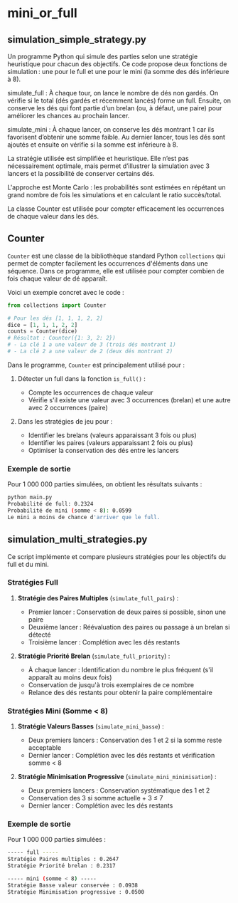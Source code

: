 # mini_or_full

## simulation_simple_strategy.py

Un programme Python qui simule des parties selon une stratégie heuristique pour chacun des objectifs. Ce code propose deux fonctions de simulation : une pour le full et une pour le mini (la somme des dés inférieure à 8).

simulate_full :
À chaque tour, on lance le nombre de dés non gardés. On vérifie si le total (dés gardés et récemment lancés) forme un full. Ensuite, on conserve les dés qui font partie d’un brelan (ou, à défaut, une paire) pour améliorer les chances au prochain lancer.

simulate_mini :
À chaque lancer, on conserve les dés montrant 1 car ils favorisent d’obtenir une somme faible. Au dernier lancer, tous les dés sont ajoutés et ensuite on vérifie si la somme est inférieure à 8.

La stratégie utilisée est simplifiée et heuristique. Elle n’est pas nécessairement optimale, mais permet d’illustrer la simulation avec 3 lancers et la possibilité de conserver certains dés.

L'approche est Monte Carlo : les probabilités sont estimées en répétant un grand nombre de fois les simulations et en calculant le ratio succès/total.

La classe Counter est utilisée pour compter efficacement les occurrences de chaque valeur dans les dés.

## Counter
`Counter` est une classe de la bibliothèque standard Python `collections` qui permet de compter facilement les occurrences d'éléments dans une séquence. Dans ce programme, elle est utilisée pour compter combien de fois chaque valeur de dé apparaît.

Voici un exemple concret avec le code :

```python
from collections import Counter

# Pour les dés [1, 1, 1, 2, 2]
dice = [1, 1, 1, 2, 2]
counts = Counter(dice)
# Résultat : Counter({1: 3, 2: 2})
# - La clé 1 a une valeur de 3 (trois dés montrant 1)
# - La clé 2 a une valeur de 2 (deux dés montrant 2)
```
Dans le programme, `Counter` est principalement utilisé pour :

1. Détecter un full dans la fonction `is_full()` :
   - Compte les occurrences de chaque valeur
   - Vérifie s'il existe une valeur avec 3 occurrences (brelan) et une autre avec 2 occurrences (paire)

2. Dans les stratégies de jeu pour :
   - Identifier les brelans (valeurs apparaissant 3 fois ou plus)
   - Identifier les paires (valeurs apparaissant 2 fois ou plus)
   - Optimiser la conservation des dés entre les lancers

### Exemple de sortie

Pour 1 000 000 parties simulées, on obtient les résultats suivants :

```bash
python main.py 
Probabilité de full: 0.2324
Probabilité de mini (somme < 8): 0.0599
Le mini a moins de chance d'arriver que le full.
```

## simulation_multi_strategies.py

Ce script implémente et compare plusieurs stratégies pour les objectifs du full et du mini.

### Stratégies Full

1. **Stratégie des Paires Multiples** (`simulate_full_pairs`) :
   - Premier lancer : Conservation de deux paires si possible, sinon une paire
   - Deuxième lancer : Réévaluation des paires ou passage à un brelan si détecté
   - Troisième lancer : Complétion avec les dés restants

2. **Stratégie Priorité Brelan** (`simulate_full_priority`) :
   - À chaque lancer : Identification du nombre le plus fréquent (s'il apparaît au moins deux fois)
   - Conservation de jusqu'à trois exemplaires de ce nombre
   - Relance des dés restants pour obtenir la paire complémentaire

### Stratégies Mini (Somme < 8)

1. **Stratégie Valeurs Basses** (`simulate_mini_basse`) :
   - Deux premiers lancers : Conservation des 1 et 2 si la somme reste acceptable
   - Dernier lancer : Complétion avec les dés restants et vérification somme < 8

2. **Stratégie Minimisation Progressive** (`simulate_mini_minimisation`) :
   - Deux premiers lancers : Conservation systématique des 1 et 2
   - Conservation des 3 si somme actuelle + 3 ≤ 7
   - Dernier lancer : Complétion avec les dés restants

### Exemple de sortie

Pour 1 000 000 parties simulées :

```bash
----- full -----
Stratégie Paires multiples : 0.2647
Stratégie Priorité brelan : 0.2317

----- mini (somme < 8) -----
Stratégie Basse valeur conservée : 0.0938
Stratégie Minimisation progressive : 0.0500
